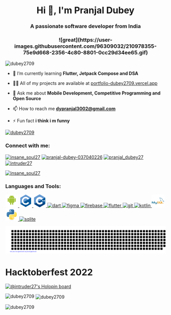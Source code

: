 <h1 align="center">Hi 👋, I'm Pranjal Dubey</h1>
<h3 align="center">A passionate software developer from India</h3>

<h3 align = "center">![great](https://user-images.githubusercontent.com/96309032/210978355-75e9d668-2356-4c80-8801-0cc29d34ee65.gif)</h3>

<p align="left"> <img src="https://komarev.com/ghpvc/?username=dubey2709&label=Profile%20views&color=0e75b6&style=flat" alt="dubey2709" /> </p>

- 🌱 I’m currently learning **Flutter, Jetpack Compose and DSA**

- 👨‍💻 All of my projects are available at [portfolio-dubey2709.vercel.app](portfolio-dubey2709.vercel.app)

- 💬 Ask me about **Mobile Development, Competitive Programming and Open Source**

- 📫 How to reach me **dypranjal3002@gmail.com**

- ⚡ Fun fact **i think i m funny**
<p align="left"> <a href="https://github.com/ryo-ma/github-profile-trophy"><img src="https://github-profile-trophy.vercel.app/?username=dubey2709" alt="dubey2709" /></a></p>

<h3 align="left">Connect with me:</h3>
<p align="left">
<a href="https://twitter.com/insane_soul27" target="blank"><img align="center" src="https://raw.githubusercontent.com/rahuldkjain/github-profile-readme-generator/master/src/images/icons/Social/twitter.svg" alt="insane_soul27" height="30" width="40" /></a>
<a href="https://linkedin.com/in/pranjal-dubey-037040226" target="blank"><img align="center" src="https://raw.githubusercontent.com/rahuldkjain/github-profile-readme-generator/master/src/images/icons/Social/linked-in-alt.svg" alt="pranjal-dubey-037040226" height="30" width="40" /></a>
<a href="https://instagram.com/pranjal_dubey27" target="blank"><img align="center" src="https://raw.githubusercontent.com/rahuldkjain/github-profile-readme-generator/master/src/images/icons/Social/instagram.svg" alt="pranjal_dubey27" height="30" width="40" /></a>
<a href="https://www.codechef.com/users/intruder27" target="blank"><img align="center" src="https://cdn.jsdelivr.net/npm/simple-icons@3.1.0/icons/codechef.svg" alt="intruder27" height="30" width="40" /></a>
</p>

<p align="left"> <a href="https://twitter.com/insane_soul27" target="blank"><img src="https://img.shields.io/twitter/follow/insane_soul27?logo=twitter&style=for-the-badge" alt="insane_soul27" /></a> </p>

<h3 align="left">Languages and Tools:</h3>
<p align="left"> <a href="https://developer.android.com" target="_blank" rel="noreferrer"> <img src="https://raw.githubusercontent.com/devicons/devicon/master/icons/android/android-original-wordmark.svg" alt="android" width="40" height="40"/> </a> <a href="https://www.cprogramming.com/" target="_blank" rel="noreferrer"> <img src="https://raw.githubusercontent.com/devicons/devicon/master/icons/c/c-original.svg" alt="c" width="40" height="40"/> </a> <a href="https://www.w3schools.com/cpp/" target="_blank" rel="noreferrer"> <img src="https://raw.githubusercontent.com/devicons/devicon/master/icons/cplusplus/cplusplus-original.svg" alt="cplusplus" width="40" height="40"/> </a> <a href="https://dart.dev" target="_blank" rel="noreferrer"> <img src="https://www.vectorlogo.zone/logos/dartlang/dartlang-icon.svg" alt="dart" width="40" height="40"/> </a> <a href="https://www.figma.com/" target="_blank" rel="noreferrer"> <img src="https://www.vectorlogo.zone/logos/figma/figma-icon.svg" alt="figma" width="40" height="40"/> </a> <a href="https://firebase.google.com/" target="_blank" rel="noreferrer"> <img src="https://www.vectorlogo.zone/logos/firebase/firebase-icon.svg" alt="firebase" width="40" height="40"/> </a> <a href="https://flutter.dev" target="_blank" rel="noreferrer"> <img src="https://www.vectorlogo.zone/logos/flutterio/flutterio-icon.svg" alt="flutter" width="40" height="40"/> </a> <a href="https://git-scm.com/" target="_blank" rel="noreferrer"> <img src="https://www.vectorlogo.zone/logos/git-scm/git-scm-icon.svg" alt="git" width="40" height="40"/> </a> <a href="https://kotlinlang.org" target="_blank" rel="noreferrer"> <img src="https://www.vectorlogo.zone/logos/kotlinlang/kotlinlang-icon.svg" alt="kotlin" width="40" height="40"/> </a> <a href="https://www.mysql.com/" target="_blank" rel="noreferrer"> <img src="https://raw.githubusercontent.com/devicons/devicon/master/icons/mysql/mysql-original-wordmark.svg" alt="mysql" width="40" height="40"/> </a> <a href="https://www.python.org" target="_blank" rel="noreferrer"> <img src="https://raw.githubusercontent.com/devicons/devicon/master/icons/python/python-original.svg" alt="python" width="40" height="40"/> </a> <a href="https://www.sqlite.org/" target="_blank" rel="noreferrer"> <img src="https://www.vectorlogo.zone/logos/sqlite/sqlite-icon.svg" alt="sqlite" width="40" height="40"/> </a> </p>


![gitartwork](gitartwork.svg)
 
 
 # Hacktoberfest 2022
[![@intruder27's Holopin board](https://holopin.me/intruder27)](https://holopin.io/@intruder27)

<p><img align="left" src="https://github-readme-stats.vercel.app/api/top-langs?username=dubey2709&show_icons=true&locale=en&layout=compact" alt="dubey2709" /></p>

<p>&nbsp;<img align="center" src="https://github-readme-stats.vercel.app/api?username=dubey2709&show_icons=true&locale=en" alt="dubey2709" /></p>

<p><img align="center" src="https://github-readme-streak-stats.herokuapp.com/?user=dubey2709&" alt="dubey2709" /></p>
